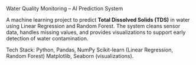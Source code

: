 Water Quality Monitoring – AI Prediction System

A machine learning project to predict **Total Dissolved Solids (TDS)** in water using Linear Regression and Random Forest. The system cleans sensor data,
handles missing values, and provides visualizations to support early detection of water contamination.

Tech Stack:
Python, Pandas, NumPy
Scikit-learn (Linear Regression, Random Forest)
Matplotlib, Seaborn (visualizations).


